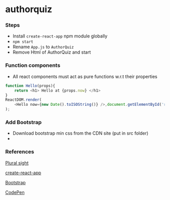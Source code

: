 # authorquiz

### Steps

- Install `create-react-app` npm module globally
- `npm start`
- Rename `App.js` to `AuthorQuiz`
- Remove Html of AuthorQuiz and start

### Function components
- All react components must act as pure functions w.r.t their properties
```javascript
function Hello(props){
    return <h1> Hello at {props.now} </h1>
}
ReactDOM.render(
    <Hello now={new Date().toISOString()} />,document.getElementById('root')
);
```


### Add Bootstrap
- Download bootstrap min css from the CDN site (put in src folder)
- 


### References
[Plural sight](https://app.pluralsight.com/course-player?clipId=0f90f68e-e643-4294-b9d2-23500ccc1763)

[create-react-app](https://github.com/facebook/create-react-app)

[Bootstrap](https://getbootstrap.com)

[CodePen](https://codepen.io )
